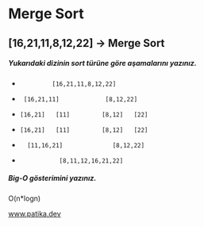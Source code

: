 # Merge Sort
## [16,21,11,8,12,22] -> Merge Sort
##### Yukarıdaki dizinin sort türüne göre aşamalarını yazınız.

-              [16,21,11,8,12,22]
-      [16,21,11]             [8,12,22]
-     [16,21]   [11]         [8,12]   [22]
-     [16,21]   [11]         [8,12]   [22]
-       [11,16,21]              [8,12,22]
-                [8,11,12,16,21,22]

##### Big-O gösterimini yazınız.

O(n*logn)


www.patika.dev